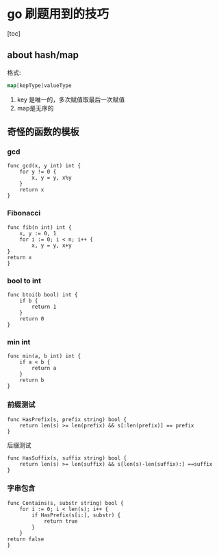 # go 刷题用到的技巧

[toc]

## about hash/map

格式:

```go
map[kepType]valueType
```

1. key 是唯一的，多次赋值取最后一次赋值
2. map是无序的



## 奇怪的函数的模板

### gcd

```
func gcd(x, y int) int {
    for y != 0 {
    	x, y = y, x%y
    }
    return x
}
```

### Fibonacci

```
func fib(n int) int {
    x, y := 0, 1
    for i := 0; i < n; i++ {
    	x, y = y, x+y
}
return x
}
```


### bool to int
```
func btoi(b bool) int {
    if b {
    	return 1
    }
    return 0
}
```

### min int

```
func min(a, b int) int {
	if a < b {
		return a
	}
	return b
}

```

### 前缀测试

```
func HasPrefix(s, prefix string) bool {
    return len(s) >= len(prefix) && s[:len(prefix)] == prefix
}
```

后缀测试

```
func HasSuffix(s, suffix string) bool {
	return len(s) >= len(suffix) && s[len(s)-len(suffix):] ==suffix
}
```

### 字串包含

```
func Contains(s, substr string) bool {
    for i := 0; i < len(s); i++ {
        if HasPrefix(s[i:], substr) {
        	return true
        }
    }
return false
}
```

